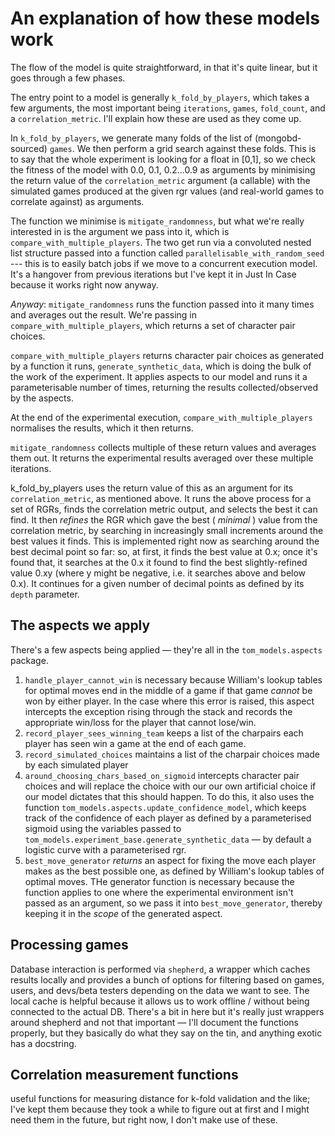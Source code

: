 # An explanation of how these models work

The flow of the model is quite straightforward, in that it's quite linear, but it goes through a few phases.

The entry point to a model is generally `k_fold_by_players`, which takes a few arguments, the most important being `iterations`, `games`, `fold_count`, and a `correlation_metric`. I'll explain how these are used as they come up.

In `k_fold_by_players`, we generate many folds of the list of (mongobd-sourced) `games`. We then perform a grid search against these folds. This is to say that the whole experiment is looking for a float in [0,1], so we check the fitness of the model with 0.0, 0.1, 0.2...0.9 as arguments by minimising the return value of the `correlation_metric` argument (a callable) with the simulated games produced at the given rgr values (and real-world games to correlate against) as arguments. 

The function we minimise is `mitigate_randomness`, but what we're really interested in is the argument we pass into it, which is `compare_with_multiple_players`. The two get run via a convoluted nested list structure passed into a function called `parallelisable_with_random_seed` --- this is to easily batch jobs if we move to a concurrent execution model. It's a hangover from previous iterations but I've kept it in Just In Case because it works right now anyway.

_Anyway_: `mitigate_randomness` runs the function passed into it many times and averages out the result. We're passing in `compare_with_multiple_players`, which returns a set of character pair choices. 

`compare_with_multiple_players` returns character pair choices as generated by a function it runs, `generate_synthetic_data`, which is doing the bulk of the work of the experiment. It applies aspects to our model and runs it a parameterisable number of times, returning the results collected/observed by the aspects.

At the end of the experimental execution, `compare_with_multiple_players` normalises the results, which it then returns.

`mitigate_randomness` collects multiple of these return values and averages them out. It returns the experimental results averaged over these multiple iterations.

k_fold_by_players uses the return value of this as an argument for its `correlation_metric`, as mentioned above. It runs the above process for a set of RGRs, finds the correlation metric output, and selects the best it can find. It then _refines_ the RGR which gave the best ( _minimal_ ) value from the correlation metric, by searching in increasingly small increments around the best values it finds. This is implemented right now as searching around the best decimal point so far: so, at first, it finds the best value at 0.x; once it's found that, it searches at the 0.x it found to find the best slightly-refined value 0.xy (where y might be negative, i.e. it searches above and below 0.x). It continues for a given number of decimal points as defined by its `depth` parameter.


## The aspects we apply

There's a few aspects being applied — they're all in the `tom_models.aspects` package.

1. `handle_player_cannot_win` is necessary because William's lookup tables for optimal moves end in the middle of a game if that game _cannot_ be won by either player. In the case where this error is raised, this aspect intercepts the exception rising through the stack and records the appropriate win/loss for the player that cannot lose/win.
2. `record_player_sees_winning_team` keeps a list of the charpairs each player has seen win a game at the end of each game.
3. `record_simulated_choices` maintains a list of the charpair choices made by each simulated player
4. `around_choosing_chars_based_on_sigmoid` intercepts character pair choices and will replace the choice with our our own artificial choice if our model dictates that this should happen. To do this, it also uses the function `tom_models.aspects.update_confidence_model`, which keeps track of the confidence of each player as defined by a parameterised sigmoid using the variables passed to `tom_models.experiment_base.generate_synthetic_data` — by default a logistic curve with a parameterised rgr.
5. `best_move_generator` _returns_ an aspect for fixing the move each player makes as the best possible one, as defined by William's lookup tables of optimal moves. THe generator function is necessary because the function applies to one where the experimental environment isn't passed as an argument, so we pass it into `best_move_generator`, thereby keeping it in the _scope_ of the generated aspect.


## Processing games

Database interaction is performed via `shepherd`, a wrapper which caches results locally and provides a bunch of options for filtering based on games, users, and devs/beta testers depending on the data we want to see. The local cache is helpful because it allows us to work offline / without being connected to the actual DB. There's a bit in here but it's really just wrappers around shepherd and not that important — I'll document the functions properly, but they basically do what they say on the tin, and anything exotic has a docstring.


## Correlation measurement functions

useful functions for measuring distance for k-fold validation and the like; I've kept them because they took a while to figure out at first and I might need them in the future, but right now, I don't make use of these.
